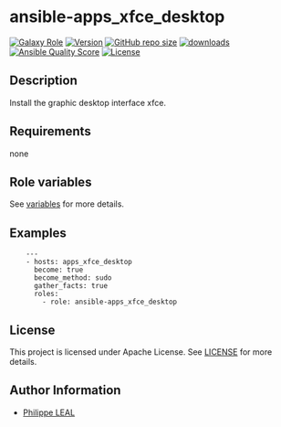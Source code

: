 # ansible-apps_xfce_desktop

[![Galaxy Role](https://img.shields.io/badge/galaxy-apps_xfce_desktop-purple?style=flat)](https://galaxy.ansible.com/lotusnoir/apps_xfce_desktop)
[![Version](https://img.shields.io/github/release/lotusnoir/ansible-apps_xfce_desktop.svg)](https://github.com/lotusnoir/ansible-apps_xfce_desktop/releases/latest)
[![GitHub repo size](https://img.shields.io/github/repo-size/lotusnoir/ansible-apps_xfce_desktop?color=orange&style=flat)](https://galaxy.ansible.com/lotusnoir/apps_xfce_desktop)
[![downloads](https://img.shields.io/ansible/role/d/56107)](https://galaxy.ansible.com/lotusnoir/apps_xfce_desktop)
[![Ansible Quality Score](https://img.shields.io/ansible/quality/56107)](https://galaxy.ansible.com/lotusnoir/apps_xfce_desktop)
[![License](https://img.shields.io/badge/license-Apache--2.0-brightgreen?style=flat)](https://opensource.org/licenses/Apache-2.0)

## Description

Install the graphic desktop interface xfce.
## Requirements

none

## Role variables

See [variables](/defaults/main.yml) for more details.

## Examples

        ---
        - hosts: apps_xfce_desktop
          become: true
          become_method: sudo
          gather_facts: true
          roles:
            - role: ansible-apps_xfce_desktop


## License

This project is licensed under Apache License. See [LICENSE](/LICENSE) for more details.

## Author Information

- [Philippe LEAL](https://github.com/lotusnoir)
